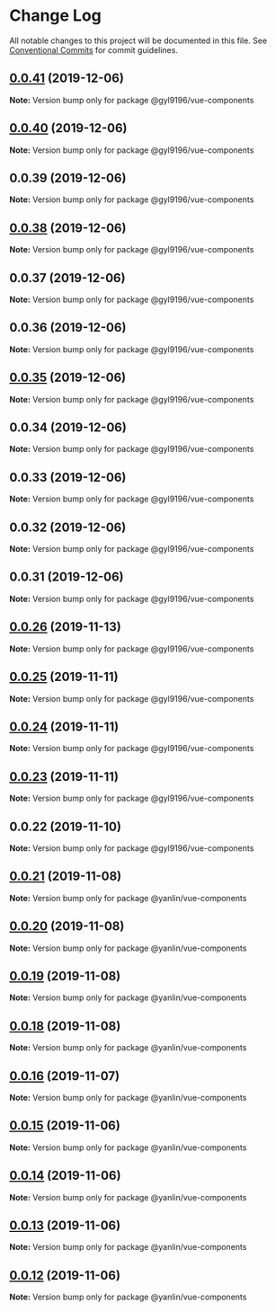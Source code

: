 # Change Log

All notable changes to this project will be documented in this file.
See [Conventional Commits](https://conventionalcommits.org) for commit guidelines.

## [0.0.41](https://github.com/gyl9196/ui-components/compare/@gyl9196/vue-components@0.0.40...@gyl9196/vue-components@0.0.41) (2019-12-06)

**Note:** Version bump only for package @gyl9196/vue-components





## [0.0.40](https://github.com/gyl9196/ui-components/compare/@gyl9196/vue-components@0.0.39...@gyl9196/vue-components@0.0.40) (2019-12-06)

**Note:** Version bump only for package @gyl9196/vue-components





## 0.0.39 (2019-12-06)

**Note:** Version bump only for package @gyl9196/vue-components





## [0.0.38](https://github.com/gyl9196/ui-components/compare/@gyl9196/vue-components@0.0.37...@gyl9196/vue-components@0.0.38) (2019-12-06)

**Note:** Version bump only for package @gyl9196/vue-components





## 0.0.37 (2019-12-06)

**Note:** Version bump only for package @gyl9196/vue-components





## 0.0.36 (2019-12-06)

**Note:** Version bump only for package @gyl9196/vue-components





## [0.0.35](https://github.com/gyl9196/ui-components/compare/@gyl9196/vue-components@0.0.34...@gyl9196/vue-components@0.0.35) (2019-12-06)

**Note:** Version bump only for package @gyl9196/vue-components





## 0.0.34 (2019-12-06)

**Note:** Version bump only for package @gyl9196/vue-components





## 0.0.33 (2019-12-06)

**Note:** Version bump only for package @gyl9196/vue-components





## 0.0.32 (2019-12-06)

**Note:** Version bump only for package @gyl9196/vue-components





## 0.0.31 (2019-12-06)

**Note:** Version bump only for package @gyl9196/vue-components





## [0.0.26](https://github.com/gyl9196/ui-components/compare/@gyl9196/vue-components@0.0.25...@gyl9196/vue-components@0.0.26) (2019-11-13)

**Note:** Version bump only for package @gyl9196/vue-components





## [0.0.25](https://github.com/gyl9196/ui-components/compare/@gyl9196/vue-components@0.0.24...@gyl9196/vue-components@0.0.25) (2019-11-11)

**Note:** Version bump only for package @gyl9196/vue-components





## [0.0.24](https://github.com/gyl9196/ui-components/compare/@gyl9196/vue-components@0.0.23...@gyl9196/vue-components@0.0.24) (2019-11-11)

**Note:** Version bump only for package @gyl9196/vue-components





## [0.0.23](https://github.com/gyl9196/ui-components/compare/@gyl9196/vue-components@0.0.22...@gyl9196/vue-components@0.0.23) (2019-11-11)

**Note:** Version bump only for package @gyl9196/vue-components





## 0.0.22 (2019-11-10)

**Note:** Version bump only for package @gyl9196/vue-components





## [0.0.21](https://github.com/gyl9196/ui-components/compare/@yanlin/vue-components@0.0.20...@yanlin/vue-components@0.0.21) (2019-11-08)

**Note:** Version bump only for package @yanlin/vue-components





## [0.0.20](https://github.com/gyl9196/ui-components/compare/@yanlin/vue-components@0.0.19...@yanlin/vue-components@0.0.20) (2019-11-08)

**Note:** Version bump only for package @yanlin/vue-components





## [0.0.19](https://github.com/gyl9196/ui-components/compare/@yanlin/vue-components@0.0.18...@yanlin/vue-components@0.0.19) (2019-11-08)

**Note:** Version bump only for package @yanlin/vue-components





## [0.0.18](https://github.com/gyl9196/ui-components/compare/@yanlin/vue-components@0.0.17...@yanlin/vue-components@0.0.18) (2019-11-08)

**Note:** Version bump only for package @yanlin/vue-components





## [0.0.16](https://github.com/gyl9196/ui-components/compare/@yanlin/vue-components@0.0.15...@yanlin/vue-components@0.0.16) (2019-11-07)

**Note:** Version bump only for package @yanlin/vue-components





## [0.0.15](https://github.com/gyl9196/ui-components/compare/@yanlin/vue-components@0.0.14...@yanlin/vue-components@0.0.15) (2019-11-06)

**Note:** Version bump only for package @yanlin/vue-components





## [0.0.14](https://github.com/gyl9196/ui-components/compare/@yanlin/vue-components@0.0.13...@yanlin/vue-components@0.0.14) (2019-11-06)

**Note:** Version bump only for package @yanlin/vue-components





## [0.0.13](https://github.com/gyl9196/ui-components/compare/@yanlin/vue-components@0.0.12...@yanlin/vue-components@0.0.13) (2019-11-06)

**Note:** Version bump only for package @yanlin/vue-components





## [0.0.12](https://github.com/gyl9196/ui-components/compare/@yanlin/vue-components@0.0.11...@yanlin/vue-components@0.0.12) (2019-11-06)

**Note:** Version bump only for package @yanlin/vue-components
